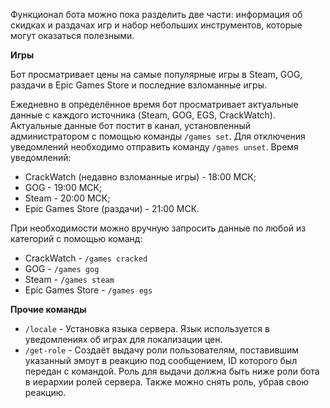 Функционал бота можно пока разделить две части: информация об скидках и раздачах игр и набор небольших инструментов, которые могут оказаться полезными.

**Игры**

Бот просматривает цены на самые популярные игры в Steam, GOG, раздачи в Epic Games Store и последние взломанные игры.

Ежедневно в определённое время бот просматривает актуальные данные с каждого источника (Steam, GOG, EGS, CrackWatch).
Актуальные данные бот постит в канал, установленный администратором с помощью команды `/games set`. Для отключения уведомлений необходимо отправить команду `/games unset`.
Время уведомлений:
- CrackWatch (недавно взломанные игры) - 18:00 МСК;
- GOG - 19:00 МСК;
- Steam - 20:00 МСК;
- Epic Games Store (раздачи) - 21:00 МСК.

При необходимости можно вручную запросить данные по любой из категорий с помощью команд:
- CrackWatch - `/games cracked`
- GOG - `/games gog`
- Steam - `/games steam`
- Epic Games Store - `/games egs`

**Прочие команды**

- `/locale` - Установка языка сервера. Язык используется в уведомлениях об играх для локализации цен.
- `/get-role` - Создаёт выдачу роли пользователям, поставившим указанный эмоут в реакцию под сообщением, ID которого был передан с командой. Роль для выдачи должна быть ниже роли бота в иерархии ролей сервера. Также можно снять роль, убрав свою реакцию.